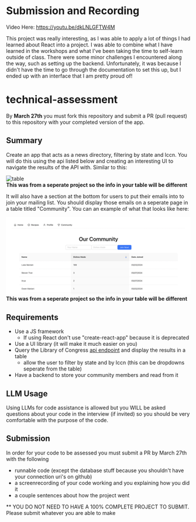 # Submission and Recording

Video Here: https://youtu.be/dkLNLGFTW4M

This project was really interesting, as I was able to apply a lot of things I had learned about React into a project. I was able to combine what I have learned in the workshops and what I've been taking the time to self-learn outside of class. There were some minor challenges I encountered along the way, such as setting up the backend. Unfortunately, it was because I didn't have the time to go through the documentation to set this up, but I ended up with an interface that I am pretty proud of!

# technical-assessment

By <b>March 27th</b> you must fork this repository and submit a PR (pull request) to this repository with your completed version of the app.

## Summary

Create an app that acts as a news directory, filtering by state and lccn. You will do this using the api listed below and creating an interesting UI to navigate the results of the API with. Similar to this:

<img src="https://www.codehim.com/wp-content/uploads/2023/10/Filter-Table-with-Select-Option-in-JavaScript.png" alt="table" width="1000px"/> <br/>
<b>This was from a seperate project so the info in your table will be different</b>

It will also have a section at the bottom for users to put their emails into to join your mailing list. You should display those emails on a seperate page in a table titled "Community". You can an example of what that looks like here:

<img src='./demo-ss/Community-page-demo.png' alt="Community Page" width="1000px"/> <br/>
<b>This was from a seperate project so the info in your table will be different</b>

## Requirements

- Use a JS framework
  - If using React don't use "create-react-app" because it is deprecated
- Use a UI library (it will make it much easier on you)
- Query the Library of Congress [api endpoint](https://chroniclingamerica.loc.gov/newspapers.json) and display the results in a table
  - allow the user to filter by state and by lccn (this can be dropdowns seperate from the table)
- Have a backend to store your community members and read from it

## LLM Usage

Using LLMs for code assistance is allowed but you WILL be asked questions about your code in the interview (if invited) so you should be very comfortable with the purpose of the code.

## Submission

In order for your code to be assessed you must submit a PR by March 27th with the following

- runnable code (except the database stuff because you shouldn't have your connection uri's on github)
- a screenrecording of your code working and you explaining how you did it
- a couple sentences about how the project went

\*\* YOU DO NOT NEED TO HAVE A 100% COMPLETE PROJECT TO SUBMIT. Please submit whatever you are able to make
